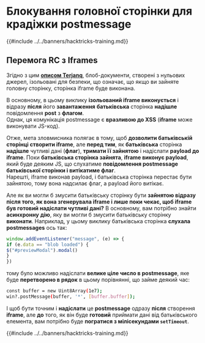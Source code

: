 # Блокування головної сторінки для крадіжки postmessage

{{#include ../../banners/hacktricks-training.md}}

## Перемога RC з Iframes

Згідно з цим [**описом Terjanq**](https://gist.github.com/terjanq/7c1a71b83db5e02253c218765f96a710), блоб-документи, створені з нульових джерел, ізольовані для безпеки, що означає, що якщо ви зайняте головну сторінку, сторінка iframe буде виконана.

В основному, в цьому виклику **ізольований iframe виконується** і відразу **після** його **завантаження** **батьківська** сторінка **надішле** повідомлення **post** з **флагом**.\
Однак, ця комунікація postmessage є **вразливою до XSS** (**iframe** може виконувати JS-код).

Отже, мета зловмисника полягає в тому, щоб **дозволити батьківській сторінці створити iframe**, але **перед тим**, як **батьківська** сторінка **надішле** чутливі дані (**флаг**), **тримати її зайнятою** і надіслати **payload до iframe**. Поки **батьківська сторінка зайнята**, **iframe виконує payload**, який буде деяким JS, що слухатиме **повідомлення postmessage батьківської сторінки і витікатиме флаг**.\
Нарешті, iframe виконав payload, і батьківська сторінка перестає бути зайнятою, тому вона надсилає флаг, а payload його витікає.

Але як ви могли б змусити батьківську сторінку бути **зайнятою відразу після того, як вона згенерувала iframe і лише поки чекає, щоб iframe був готовий надіслати чутливі дані?** В основному, вам потрібно знайти **асинхронну** **дію**, яку ви могли б змусити батьківську сторінку **виконати**. Наприклад, у цьому виклику батьківська сторінка **слухала** **postmessages** ось так:
```javascript
window.addEventListener("message", (e) => {
if (e.data == "blob loaded") {
$("#previewModal").modal()
}
})
```
тому було можливо надіслати **велике ціле число в postmessage**, яке буде **перетворено в рядок** в цьому порівнянні, що займе деякий час:
```bash
const buffer = new Uint8Array(1e7);
win?.postMessage(buffer, '*', [buffer.buffer]);
```
І щоб бути точним і **надіслати** це **postmessage** одразу **після** створення **iframe**, але **до** того, як він буде **готовий** приймати дані від батьківського елемента, вам потрібно буде **погратися з мілісекундами `setTimeout`**.

{{#include ../../banners/hacktricks-training.md}}
